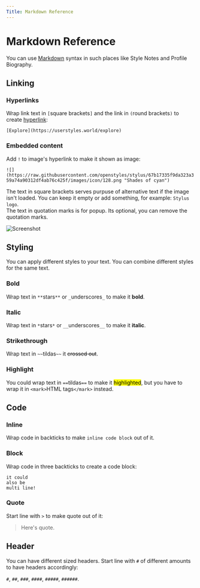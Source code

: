 ```yaml
---
Title: Markdown Reference
---
```


# Markdown Reference

You can use [Markdown](https://en.wikipedia.org/wiki/Markdown) syntax in such places like Style Notes and Profile Biography.


## Linking

### Hyperlinks

Wrap link text in `[`square brackets`]` and the link in `(`round brackets`)` to create [hyperlink](/):

`[Explore](https://userstyles.world/explore)`

### Embedded content

Add `!` to image's hyperlink to make it shown as image:

`![](https://raw.githubusercontent.com/openstyles/stylus/67b17335f9da323a359a74a90312df4ab76c425f/images/icon/128.png "Shades of cyan")`

The text in square brackets serves purpuse of alternative text if the image isn't loaded. You can keep it empty or add something, for example: `Stylus logo`.  
The text in quotation marks is for popup. Its optional, you can remove the quotation marks.

<!-- it won't work on dev due to CSP -->

![Screenshot](/preview/7/1.webp "What sup")


## Styling

You can apply different styles to your text.
You can combine different styles for the same text.

### Bold

Wrap text in `**`stars`**` or `_`underscores`_` to make it **bold**.

### Italic

Wrap text in `*`stars`*` or `__`underscores`__` to make it **italic**.

### Strikethrough

Wrap text in `~~`tildas`~~` it ~~crossed out~~.

### Highlight

You could wrap text in `==`tildas`==` to make it <mark>highlighted</mark>, but you have to wrap it in `<mark>`HTML tags`</mark>` instead.


## Code

### Inline

Wrap code in backticks to make `inline code block` out of it.

### Block

Wrap code in three backticks to create a code block:

```
it could
also be
multi line!
```

### Quote

Start line with `>` to make quote out of it:

> Here's quote.


## Header

You can have different sized headers. Start line with `#` of different amounts to have headers accordingly:

`#`, `##`, `###`, `####`, `#####`, `######`.


